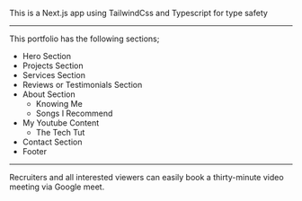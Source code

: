 This is a Next.js app using TailwindCss and Typescript for type safety

---
This portfolio has the following sections;

- Hero Section
- Projects Section
- Services Section
- Reviews or Testimonials Section
- About Section
   - Knowing Me
   - Songs I Recommend
- My Youtube Content
   - The Tech Tut
- Contact Section
- Footer

---
Recruiters and all interested viewers can easily book a thirty-minute video meeting via Google meet.
